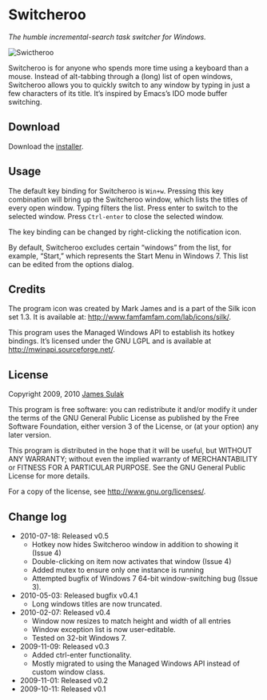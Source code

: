 Switcheroo
==========

*The humble incremental-search task switcher for Windows.*

![Swictheroo](https://github.com/jsulak/Switcheroo/raw/master/screenshot.png)

Switcheroo is for anyone who spends more time using a keyboard than a mouse. Instead of alt-tabbing through a (long) list of open windows, Switcheroo allows you to quickly switch to any window by typing in just a few characters of its title. It’s inspired by Emacs’s IDO mode buffer switching.

Download
--------
Download the [installer](Switcheroo_v0.5_setup.exe).

Usage
-----

The default key binding for Switcheroo is `Win+w`.  Pressing this key
combination will bring up the Switcheroo window, which lists the titles
of every open window.  Typing filters the list.  Press enter to switch
to the selected window.  Press `Ctrl-enter` to close the selected window.

The key binding can be changed by right-clicking the notification
icon. 

By default, Switcheroo excludes certain “windows” from the list, for example, “Start,” which represents the Start Menu in Windows 7. This list can be edited from the options dialog.

Credits
-------

The program icon was created by Mark James and is a part of the Silk icon
set 1.3.  It is available at: <http://www.famfamfam.com/lab/icons/silk/>.
 
This program uses the Managed Windows API to establish its hotkey
bindings.  It’s licensed under the GNU LGPL and is available at
<http://mwinapi.sourceforge.net/>. 

License
-------

Copyright 2009, 2010 [James Sulak](jsulak@gmail.com)

This program is free software: you can redistribute it and/or modify
it under the terms of the GNU General Public License as published by
the Free Software Foundation, either version 3 of the License, or
(at your option) any later version.

This program is distributed in the hope that it will be useful,
but WITHOUT ANY WARRANTY; without even the implied warranty of
MERCHANTABILITY or FITNESS FOR A PARTICULAR PURPOSE.  See the
GNU General Public License for more details.

For a copy of the license, see <http://www.gnu.org/licenses/>.

Change log
---------

- 2010-07-18: Released v0.5
  	- Hotkey now hides Switcheroo window in addition to showing it (Issue 4)
    - Double-clicking on item now activates that window (Issue 4)
    - Added mutex to ensure only one instance is running
    - Attempted bugfix of Windows 7 64-bit window-switching bug (Issue 3).
- 2010-05-03: Released bugfix v0.4.1
    - Long windows titles are now truncated.
- 2010-02-07: Released v0.4
    - Window now resizes to match height and width of all entries
    - Window exception list is now user-editable.  
    - Tested on 32-bit Windows 7.
- 2009-11-09: Released v0.3
    - Added ctrl-enter functionality.
    - Mostly migrated to using the Managed Windows API instead of custom 
    window class.
- 2009-11-01: Released v0.2
- 2009-10-11: Released v0.1

